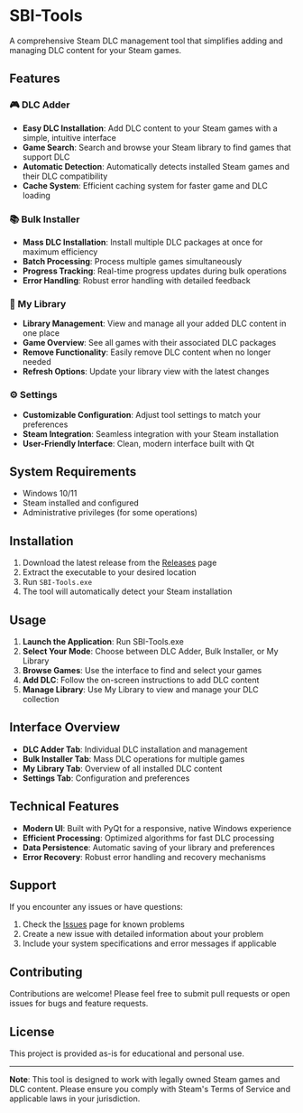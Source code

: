 # SBI-Tools

A comprehensive Steam DLC management tool that simplifies adding and managing DLC content for your Steam games.

## Features

### 🎮 DLC Adder
- **Easy DLC Installation**: Add DLC content to your Steam games with a simple, intuitive interface
- **Game Search**: Search and browse your Steam library to find games that support DLC
- **Automatic Detection**: Automatically detects installed Steam games and their DLC compatibility
- **Cache System**: Efficient caching system for faster game and DLC loading

### 📚 Bulk Installer
- **Mass DLC Installation**: Install multiple DLC packages at once for maximum efficiency
- **Batch Processing**: Process multiple games simultaneously
- **Progress Tracking**: Real-time progress updates during bulk operations
- **Error Handling**: Robust error handling with detailed feedback

### 📖 My Library
- **Library Management**: View and manage all your added DLC content in one place
- **Game Overview**: See all games with their associated DLC packages
- **Remove Functionality**: Easily remove DLC content when no longer needed
- **Refresh Options**: Update your library view with the latest changes

### ⚙️ Settings
- **Customizable Configuration**: Adjust tool settings to match your preferences
- **Steam Integration**: Seamless integration with your Steam installation
- **User-Friendly Interface**: Clean, modern interface built with Qt

## System Requirements

- Windows 10/11
- Steam installed and configured
- Administrative privileges (for some operations)

## Installation

1. Download the latest release from the [Releases](https://github.com/yourusername/SBI-Tools/releases) page
2. Extract the executable to your desired location
3. Run `SBI-Tools.exe`
4. The tool will automatically detect your Steam installation

## Usage

1. **Launch the Application**: Run SBI-Tools.exe
2. **Select Your Mode**: Choose between DLC Adder, Bulk Installer, or My Library
3. **Browse Games**: Use the interface to find and select your games
4. **Add DLC**: Follow the on-screen instructions to add DLC content
5. **Manage Library**: Use My Library to view and manage your DLC collection

## Interface Overview

- **DLC Adder Tab**: Individual DLC installation and management
- **Bulk Installer Tab**: Mass DLC operations for multiple games
- **My Library Tab**: Overview of all installed DLC content
- **Settings Tab**: Configuration and preferences

## Technical Features

- **Modern UI**: Built with PyQt for a responsive, native Windows experience
- **Efficient Processing**: Optimized algorithms for fast DLC processing
- **Data Persistence**: Automatic saving of your library and preferences
- **Error Recovery**: Robust error handling and recovery mechanisms

## Support

If you encounter any issues or have questions:

1. Check the [Issues](https://github.com/yourusername/SBI-Tools/issues) page for known problems
2. Create a new issue with detailed information about your problem
3. Include your system specifications and error messages if applicable

## Contributing

Contributions are welcome! Please feel free to submit pull requests or open issues for bugs and feature requests.

## License

This project is provided as-is for educational and personal use.

---

**Note**: This tool is designed to work with legally owned Steam games and DLC content. Please ensure you comply with Steam's Terms of Service and applicable laws in your jurisdiction.